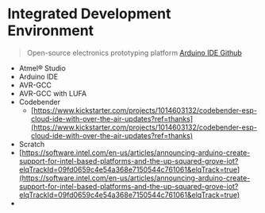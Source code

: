 # Integrated Development Environment

> Open-source electronics prototyping platform [Arduino IDE Github](https://github.com/arduino/Arduino/tree/1.6.9)

* Atmel® Studio
* Arduino IDE
* AVR-GCC
* AVR-GCC with LUFA
* Codebender
  * [https://www.kickstarter.com/projects/1014603132/codebender-esp-cloud-ide-with-over-the-air-updates?ref=thanks](https://www.kickstarter.com/projects/1014603132/codebender-esp-cloud-ide-with-over-the-air-updates?ref=thanks)
* Scratch
* [https://software.intel.com/en-us/articles/announcing-arduino-create-support-for-intel-based-platforms-and-the-up-squared-grove-iot?elqTrackId=09fd0659c4e54a368e7150544c761061&elqTrack=true](https://software.intel.com/en-us/articles/announcing-arduino-create-support-for-intel-based-platforms-and-the-up-squared-grove-iot?elqTrackId=09fd0659c4e54a368e7150544c761061&elqTrack=true)
* 

